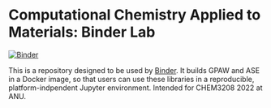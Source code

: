 # Computational Chemistry Applied to Materials: Binder Lab

[![Binder](https://mybinder.org/badge_logo.svg)](https://mybinder.org/v2/gh/Ecaloota/CCM1/HEAD)

This is a repository designed to be used by [Binder](https://mybinder.org/). It builds GPAW and ASE in a Docker image, so that users can 
use these libraries in a reproducible, platform-indpendent Jupyter environment. Intended for CHEM3208 2022 at ANU.
